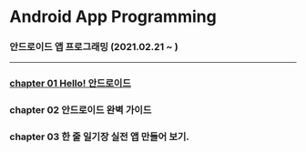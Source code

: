 # Android App Programming
### 안드로이드 앱 프로그래밍 (2021.02.21 ~ )
---
### [chapter 01 Hello! 안드로이드](https://github.com/hyunmin0317/AndroidProgramming/blob/master/chap01/chap01.md)
### chapter 02 안드로이드 완벽 가이드
### chapter 03 한 줄 일기장 실전 앱 만들어 보기.
